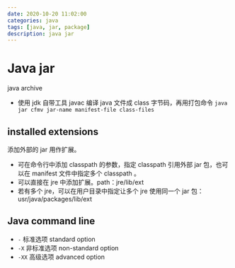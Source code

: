 ```yaml
---
date: 2020-10-20 11:02:00
categories: java
tags: [java, jar, package]
description: java jar
---
```


# Java jar

java archive

- 使用 jdk 自带工具 javac 编译 java 文件成 class 字节码，再用打包命令 `java jar cfmv jar-name manifest-file class-files`

## installed extensions

添加外部的 jar 用作扩展。

- 可在命令行中添加 classpath 的参数，指定 classpath 引用外部 jar 包，也可以在 manifest 文件中指定多个 classpath 。
- 可以直接在 jre 中添加扩展。path：jre/lib/ext
- 若有多个 jre，可以在用户目录中指定让多个 jre 使用同一个 jar 包：usr/java/packages/lib/ext

## Java command line

- `-` 标准选项 standard option
- `-X` 非标准选项 non-standard option
- `-XX` 高级选项 advanced option
